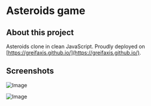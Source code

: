 # Asteroids game

## About this project

Asteroids clone in clean JavaScript. Proudly deployed on [https://greifaxis.github.io/](https://greifaxis.github.io/).

## Screenshots

![Image](https://i.imgur.com/u1bjjZ5.png)

![Image](https://i.imgur.com/OZAS9xu.png)
